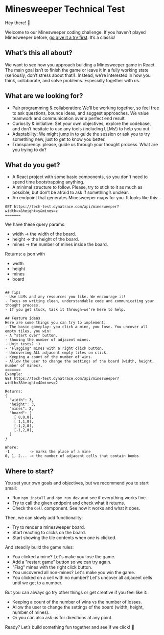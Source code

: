 # Minesweeper Technical Test

Hey there! 👋

Welcome to our Minesweeper coding challenge. 
If you haven’t played Minesweeper before, [go give it a try first](https://g.co/kgs/aog99ao). It’s a classic!

## What’s this all about?

We want to see how you approach building a Minesweeper game in React. The main goal isn’t to finish the game or leave it in a fully working state (seriously, don’t stress about that!). Instead, we’re interested in how you think, collaborate, and solve problems. Especially together with us.

## What are we looking for?

- Pair programming & collaboration: We’ll be working together, so feel free to ask questions, bounce ideas, and suggest approaches. We value teamwork and communication over a perfect end result.
- Curiosity & initiative: Set your own objectives, explore the codebase, and don’t hesitate to use any tools (including LLMs!) to help you out.
- Adaptability: We might jump in to guide the session or ask you to try something new, just to get to know you better.
- Transparency: please, guide us through your thought process. What are you trying to do? 

## What do you get?

- A React project with some basic components, so you don't need to spend time bootstrapping anything.
- A minimal structure to follow. Please, try to stick to it as much as possible, but don’t be afraid to ask if something’s unclear.
- An endpoint that generates Minesweeper maps for you. It looks like this:

```
GET https://tech-test.dynatrace.com/api/minesweeper?width=x&height=y&mines=z
=======

```

We have these query params:
- width -> the width of the board.
- height -> the height of the board.
- mines -> the number of mines inside the board.


Returns: a json with
- width
- height
- mines
- board
```

## Tips
- Use LLMs and any resources you like. We encourage it!
- Focus on writing clean, understandable code and communicating your thought process.
- If you get stuck, talk it through—we’re here to help.

## Feature ideas
Here are some things you can try to implement:
- The basic gameplay: you click a mine, you lose. You uncover all empty tiles, you win!
- A "start over" button.
- Showing the number of adjacent mines.
- Unit tests? :)
- "Flagging" mines with a right click button.
- Uncovering ALL adjacent empty tiles on click.
- Keeping a count of the number of wins.
- Allow the user to change the settings of the board (width, height, number of mines).
=======
Example:
GET https://tech-test.dynatrace.com/api/minesweeper?width=3&height=4&mines=2

Returns: 
{
  "width": 3,
  "height": 3,
  "mines": 2,
  "board": [
    [ 0,0,0],
    [ 1,1,0],
    [-1,2,0],
    [-1,2,0],
  ]
}

Where:
-1         -> marks the place of a mine
0, 1, 2... -> the number of adjacent cells that contain bombs
```

## Where to start?

You set your own goals and objectives, but we recommend you to start small:

- Run `npm install` and `npm run dev` and see if everything works fine.
- Try to call the given endpoint and check what it returns.
- Check the `Cell` component. See how it works and what it does.

Then, we can slowly add functionality:

- Try to render a minesweeper board.
- Start reacting to clicks on the board.
- Start showing the tile contents when one is clicked.

And steadily build the game rules:

- You clicked a mine? Let's make you lose the game.
- Add a "restart game" button so we can try again.
- "Flag" mines with the right click button.
- You uncovered all non-mines? Let's make you win the game.
- You clicked on a cell with no number? Let's uncover all adjacent cells until we get to a number.

But you can always go try other things or get creative if you feel like it:

- Keeping a count of the number of wins vs the number of losses.
- Allow the user to change the settings of the board (width, height, number of mines).
- Or you can also ask us for directions at any point.

Ready? Let’s build something fun together and see if we click! 🚀
